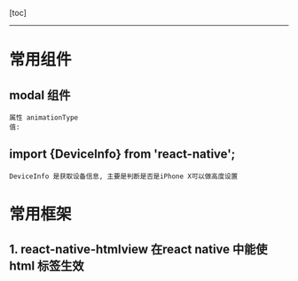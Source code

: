 [toc]

---

# 常用组件

## modal 组件

```
属性 animationType
值: 
```



## import {DeviceInfo} from 'react-native';

```
DeviceInfo 是获取设备信息, 主要是判断是否是iPhone X可以做高度设置
```


# 常用框架

## 1. react-native-htmlview  在react native 中能使html 标签生效




```

```